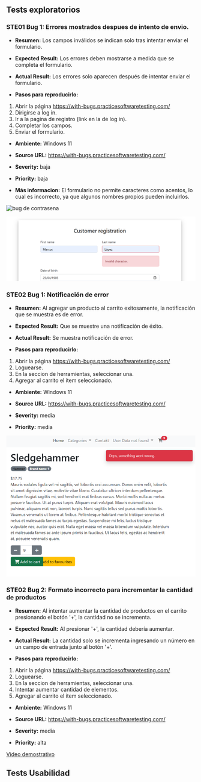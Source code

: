 ## Tests exploratorios
### STE01 Bug 1: Errores mostrados despues de intento de envio.
- **Resumen:** Los campos inválidos se indican solo tras intentar enviar el formulario.

- **Expected Result:**  Los errores deben mostrarse a medida que se completa el formulario.

- **Actual Result:** Los errores solo aparecen después de intentar enviar el formulario.

- **Pasos para reproducirlo:**
1. Abrir la página https://with-bugs.practicesoftwaretesting.com/
2. Dirigirse a log in.
3. Ir a la pagina de registro (link en la de log in).
4. Completar los campos.
5. Enviar el formulario.

- **Ambiente:** Windows 11

- **Source URL:** https://with-bugs.practicesoftwaretesting.com/

- **Severity:** baja

- **Priority:** baja

- **Más informacion:**
El formulario no permite caracteres como acentos, lo cual es incorrecto, ya que algunos nombres propios pueden incluirlos.

![bug de contrasena](./caps/testing-exploratorio/1%20errores-contraseña.png)

![bug de tilde](./caps/testing-exploratorio/1%20tilde-invalido.png)

### STE02 Bug 1: Notificación de error
- **Resumen:** Al agregar un producto al carrito exitosamente, la notificación que se muestra es de error.

- **Expected Result:** Que se muestre una notificación de éxito.

- **Actual Result:** Se muestra notificación de error.

- **Pasos para reproducirlo:**
1. Abrir la página https://with-bugs.practicesoftwaretesting.com/
2. Loguearse.
3. En la seccion de herramientas, seleccionar una.
4. Agregar al carrito el item seleccionado.

- **Ambiente:** Windows 11

- **Source URL:** https://with-bugs.practicesoftwaretesting.com/

- **Severity:** media

- **Priority:** media

![bug de notificacion](./caps/testing-exploratorio/2%20notificacion-error.png)

### STE02 Bug 2: Formato incorrecto para incrementar la cantidad de productos

- **Resumen:** Al intentar aumentar la cantidad de productos en el carrito presionando el botón '+', la cantidad no se incrementa.

- **Expected Result:** Al presionar '+', la cantidad debería aumentar.

- **Actual Result:** La cantidad solo se incrementa ingresando un número en un campo de entrada junto al botón '+'.

- **Pasos para reproducirlo:**
1. Abrir la página https://with-bugs.practicesoftwaretesting.com/
2. Loguearse.
3. En la seccion de herramientas, seleccionar una.
4. Intentar aumentar cantidad de elementos.
5. Agregar al carrito el item seleccionado.

- **Ambiente:** Windows 11

- **Source URL:** https://with-bugs.practicesoftwaretesting.com/

- **Severity:** media

- **Priority:** alta

[Video demostrativo](./caps/testing-exploratorio/2%20boton-cantidad.mp4)


## Tests Usabilidad

